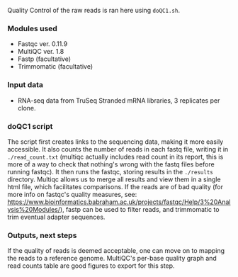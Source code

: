 Quality Control of the raw reads is ran here using `doQC1.sh`. 
### Modules used
* Fastqc ver. 0.11.9
* MultiQC ver. 1.8
* Fastp (facultative)
* Trimmomatic (facultative)

### Input data
* RNA-seq data from TruSeq Stranded mRNA libraries, 3 replicates per clone.

### doQC1 script
The script first creates links to the sequencing data, making it more easily accessible. It also counts the number of reads in each fastq file, writing it in `./read_count.txt` (multiqc actually includes read count in its report, this is more of a way to check that nothing's wrong with the fastq files before running fastqc).
It then runs the fastqc, storing results in the `./results` directory. Multiqc allows us to merge all results and view them in a single html file, which facilitates comparisons.
If the reads are of bad quality (for more info on fastqc's quality measures, see: https://www.bioinformatics.babraham.ac.uk/projects/fastqc/Help/3%20Analysis%20Modules/), fastp can be used to filter reads, and trimmomatic to trim eventual adapter sequences.

### Outputs, next steps
If the quality of reads is deemed acceptable, one can move on to mapping the reads to a reference genome.
MultiQC's per-base quality graph and read counts table are good figures to export for this step.
